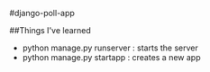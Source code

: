 #django-poll-app

##Things I've learned

- python manage.py runserver : starts the server
- python manage.py startapp <app-name> : creates a new app